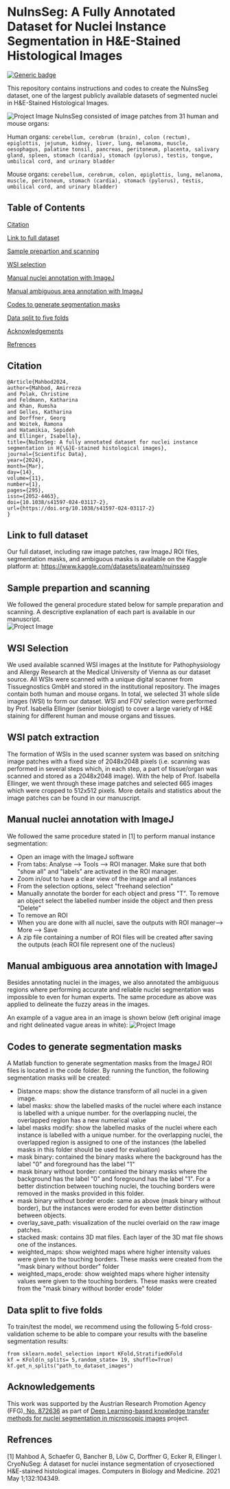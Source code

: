 # NuInsSeg:  A Fully Annotated Dataset for Nuclei Instance Segmentation in H&amp;E-Stained Histological Images
[![Generic badge](https://img.shields.io/badge/Code-MATLAB-<COLOR>.svg)](https://shields.io/)


This repository contains instructions and codes to create the NuInsSeg dataset, one of the largest publicly available datasets of segmented nuclei in H&amp;E-Stained Histological Images. 

![Project Image](https://github.com/masih4/NuInsSeg/blob/main/git%20images/segmentation%20sample.jpg)
NuInsSeg consisted of image patches from 31 human and mouse organs:

Human organs:
`cerebellum, cerebrum (brain), colon (rectum), epiglottis, jejunum, kidney, liver, lung, melanoma, muscle, oesophagus, palatine tonsil, pancreas, peritoneum, placenta, salivary gland, spleen, stomach (cardia), stomach (pylorus), testis, tongue, umbilical cord, and urinary bladder
`

Mouse organs:
`cerebellum, cerebrum, colon, epiglottis, lung, melanoma, muscle, peritoneum, stomach (cardia), stomach (pylorus), testis, umbilical cord, and urinary bladder)`


## Table of Contents 
[Citation](#citation)

[Link to full dataset](#link-to-full-dataset)

[Sample prepartion and scanning](#sample-prepartion-and-scanning)

[WSI selection](#wsi-selection)

[Manual nuclei annotation with ImageJ](#manual-nuclei-annotation-with-imagej)

[Manual ambiguous area annotation with ImageJ](#manual-ambiguous-area-annotation-with-imagej)

[Codes to generate segmentation masks](#codes-to-generate-segmentation-masks)

[Data split to five folds](#data-split-to-five-folds)


[Acknowledgements](#acknowledgements)

[Refrences](#refrences)

## Citation

```
@Article{Mahbod2024,
author={Mahbod, Amirreza
and Polak, Christine
and Feldmann, Katharina
and Khan, Rumsha
and Gelles, Katharina
and Dorffner, Georg
and Woitek, Ramona
and Hatamikia, Sepideh
and Ellinger, Isabella},
title={NuInsSeg: A fully annotated dataset for nuclei instance segmentation in H{\&}E-stained histological images},
journal={Scientific Data},
year={2024},
month={Mar},
day={14},
volume={11},
number={1},
pages={295},
issn={2052-4463},
doi={10.1038/s41597-024-03117-2},
url={https://doi.org/10.1038/s41597-024-03117-2}
}
```

## Link to full dataset
Our full dataset, including raw image patches, raw ImageJ ROI files, segmentation masks, and ambiguous masks is available on the Kaggle platform at: https://www.kaggle.com/datasets/ipateam/nuinsseg

## Sample prepartion and scanning
We followed the general procedure stated below for sample preparation and scanning. A descriptive explanation of each part is available in our manuscript.  
![Project Image](https://github.com/masih4/NuInsSeg/blob/main/git%20images/prepration.png)

## WSI Selection
We used available scanned WSI images at the Institute for Pathophysiology and Allergy Research at the Medical University of Vienna as our dataset source. All WSIs were scanned with a unique digital scanner from Tissuegnostics GmbH and stored in the institutional repository. The images contain both human and mouse organs. In total, we selected 31 whole slide images (WSI) to form our dataset. WSI and FOV selection were performed by Prof. Isabella Ellinger (senior biologist) to cover a large variety of H&E staining for different human and mouse organs and tissues.  


## WSI patch extraction
The formation of WSIs in the used scanner system was based on snitching image patches with a fixed size of 2048x2048 pixels (i.e. scanning was performed in several steps which, in each step, a part of tissue/organ was scanned and stored as a 2048x2048 image). With the help of Prof. Isabella Ellinger, we went through these image patches and selected 665 images which were cropped to 512x512 pixels. More details and statistics about the image patches can be found in our manuscript. 

## Manual nuclei annotation with ImageJ
We followed the same procedure stated in [1] to perform manual instance segmentation:
- Open an image with the ImageJ software
- From tabs:  Analyse --> Tools --> ROI manager. Make sure that both "show all" and "labels" are activated in the ROI manager. 
- Zoom in/out to have a clear view of the image and all instances
- From the selection options, select "freehand selection"
- Manually annotate the border for each object and press "T". To remove an object select the labelled number inside the object and then press "Delete"
- To remove an ROI 
- When you are done with all nuclei, save the outputs with ROI manager--> More --> Save
- A zip file containing a number of ROI files will be created after saving the outputs (each ROI file represent one of the nucleus) 

## Manual ambiguous area annotation with ImageJ
Besides annotating nuclei in the images, we also annotated the ambiguous regions where performing accurate and reliable nuclei segmentation was impossible to even for human experts. The same procedure as above was applied to delineate the fuzzy areas in the images.

An example of a vague area in an image is shown below (left original image and right delineated vague areas in white): 
![Project Image](https://github.com/masih4/NuInsSeg/blob/main/git%20images/vague%20example.png)

## Codes to generate segmentation masks
A Matlab function to generate segmentation masks from the ImageJ ROI files is located in the code folder.
By running the function, the following segmentation masks will be created:
- Distance maps: show the distance transform of all nuclei in a given image.
- label masks: show the labelled masks of the nuclei where each instance is labelled with a unique number. for the overlapping nuclei, the overlapped region has a new numerical value
- label masks modify: show the labelled masks of the nuclei where each instance is labelled with a unique number. for the overlapping nuclei, the overlapped region is assigned to one of the instances (the labelled masks in this folder should be used for evaluation)
- mask binary: contained the binary masks where the background has the label "0" and foreground has the label "1"
- mask binary without border: contained the binary masks where the background has the label "0" and foreground has the label "1". For a better distinction between touching nuclei, the touching borders were removed in the masks provided in this folder.
- mask binary without border erode: same as above (mask binary without border), but the instances were eroded for even better distinction between objects.
- overlay_save_path: visualization of the nuclei overlaid on the raw image patches.
- stacked mask: contains 3D mat files. Each layer of the 3D mat file shows one of the instances.
- weighted_maps: show weighted maps where higher intensity values were given to the touching borders. These masks were created from the "mask binary without border" folder
- weighted_maps_erode: show weighted maps where higher intensity values were given to the touching borders. These masks were created from the "mask binary without border erode" folder

## Data split to five folds
To train/test the model, we recommend using the following 5-fold cross-validation scheme to be able to compare your results with the baseline segmentation results: 
```
from sklearn.model_selection import KFold,StratifiedKFold 
kf = KFold(n_splits= 5,random_state= 19, shuffle=True) 
kf.get_n_splits("path_to_dataset_images")
```

## Acknowledgements
This work was supported by the Austrian Research Promotion Agency (FFG),<a href="https://projekte.ffg.at/projekt/3258628"> No. 872636</a> as part of <a href="https://sites.google.com/view/deepnucleidetection/home"> Deep Learning-based knowledge transfer methods for nuclei segmentation in microscopic images</a> project. 


## Refrences
[1] Mahbod A, Schaefer G, Bancher B, Löw C, Dorffner G, Ecker R, Ellinger I. CryoNuSeg: A dataset for nuclei instance segmentation of cryosectioned H&E-stained histological images. Computers in Biology and Medicine. 2021 May 1;132:104349.

